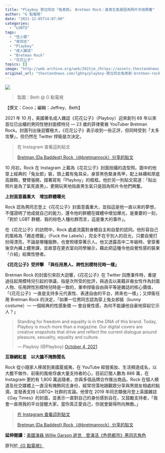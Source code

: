 ```yaml
---
title: "Playboy 首位同志「兔男郎」　Bretman Rock：直男生氣是因為照片令他興奮"
author: "G 點電視"
date: "2021-12-05T14:07:00"
categories:
  - "LGBTQ"
tags:
  - "性小眾"
  - "男同志"
  - "Playboy"
  - "成人雜誌"
  - "Bretman Rock"
  - "花花公子"
topics: []
image: "http://web.archive.org/web/2021im_/https://assets.thestandnews.com/media/photos/Bretman-Rock45614646521324.png"
original_url: "thestandnews.com/lgbtq/playboy-首位同志兔男郎-bretman-rock直男生氣是因為照片令他興奮"
---
```

![](http://web.archive.org/web/2021im_/https://assets.thestandnews.com/media/photos/Bretman-Rock45614646521324.png)
> 製圖：Beth @ G 點電視

【撰文：Coco；編輯：Jeffrey、Beth】

2021 年 10 月，美國著名成人雜誌《花花公子》（Playboy）迎來創刊 68 年以來首位已出櫃的男同性戀封面模特兒 — 23 歲的菲律賓裔 YouTuber Bretman Rock。封面刊出後迴響極大，《花花公子》表示收到一些正評，但同時受到「太多攻擊」，但仍然在 Twitter 捍衞是次決定。

> 在 Instagram 查看這則貼文
> 
> [Bretman (Da Baddest) Rock（@bretmanrock）分享的貼文](http://web.archive.org/web/20211206031954/https://www.instagram.com/p/CUftkUJP94r/?utm_source=ig_embed&utm_campaign=loading)

10 月初，Rock 在 Instagram 上載為《花花公子》封面拍攝的造型照。圖中的他穿上經典的「兔女郎」裝，頭上戴有兔耳朵，身穿黑色緊身馬甲，配上絲襪和厚底高跟鞋，雙臂張開，撐著寫有「Playboy」的框框。他於另一則貼文寫道：「貼出照片是為了氣死直男」，更開玩笑地指直男生氣只是因為照片令他們興奮。

**上封面意義重大　增加群體曝光**

Rock 認為男同志登上《花花公子》封面意義重大，並指這是他一直以來的夢想，不僅證明了他成就自己的能力，還令他的群體在媒體中增加爆光，是重要的一刻，「對於 LGBT 群體、我的棕色人種社群而言，這是重大的事件」。

在《花花公子》的訪問中，Rock 處處流露對身體自主和自愛的認同。他形容自己的風格為「踢走標籤」（Fuck the Labels），完全不在乎別人的目光，只要自覺打扮得漂亮，不論是哪種服飾，也會照樣穿著示人。他又透露高中二年級時，曾穿著後空內褲上體育課，並故意在更衣室向同學展示，藉此把這種令他自覺性感的裝束「介紹」給異性戀者。

**《花花公子》受抨擊　「與任用黑人、跨性別模特兒時一樣」**

Bretman Rock 的封面引來巨大迴響，《花花公子》在 Twitter 回應事件時，重提過往起用模特兒引起的爭議，指是次所受的批評，與過去以美籍非裔女性作為封面人物、任用跨性別模特兒時是一致的，重申捍衞自由與平等是雜誌的核心價值，「《花花公子》一直是支持多元代表性、表達自由的平台，將來也一樣」；又捍衞任用 Bretman Rock 的決定，「如果一位男同志認為穿上兔女郎裝（bunny costume）— 一個經典的性感象徵 — 會自覺性感，為何不能讓他自豪地穿起它示人？」

> Standing for freedom and equality is in the DNA of this brand. Today, Playboy is much more than a magazine. Our digital covers are creative snapshots that drive and reflect the current dialogue around pleasure, sexuality, equality and culture.
> 
> — Playboy (@Playboy) [October 4, 2021](http://web.archive.org/web/20211206031954/https://twitter.com/Playboy/status/1445135334849667072?ref_src=twsrc%5Etfw)

**互聯網紅星　以大膽不掩飾聞名**

Rock 從小隨家人移居到美國夏威夷，在 YouTube 經營美妝、生活頻道成名，以大膽不做作、前衞的風格俘虜大量支持者的心，目前訂閱人數為 886 萬，在 Instagram 更約有 1,800 萬追隨者，亦與多個品牌合作推出商品。Rock 在個人頻道及社交媒體上一直沒有掩飾同志身份，經常坦蕩地跟觀眾分享與男朋友相處的點滴，並發表支持 LGBTQ+ 社群的言論。他曾在 2019 年同志驕傲月登上英國雜誌《Gay Times》的封面，並表示一直對自己的身份感到自在，又鼓勵支持者，「我會一直用我的平台提醒大家，當你真正愛自己，你就會變得所向無敵。」

> [](http://web.archive.org/web/20211206031954/https://www.instagram.com/p/ByB5GvuF2qd/?utm_source=ig_embed&utm_campaign=loading)
> 
> [在 Instagram 查看這則貼文](http://web.archive.org/web/20211206031954/https://www.instagram.com/p/ByB5GvuF2qd/?utm_source=ig_embed&utm_campaign=loading)
> 
> [Bretman (Da Baddest) Rock（@bretmanrock）分享的貼文](http://web.archive.org/web/20211206031954/https://www.instagram.com/p/ByB5GvuF2qd/?utm_source=ig_embed&utm_campaign=loading)

**延伸閱讀：**[美國演員 Willie Garson 逝世　曾演活《色慾都巿》男同志角色](http://web.archive.org/web/20211206031954/https://gdottv.com/main/archives/26169)

原刊於[《G 點電視》](http://web.archive.org/web/20211206031954/https://gdottv.com/main/archives/26445)